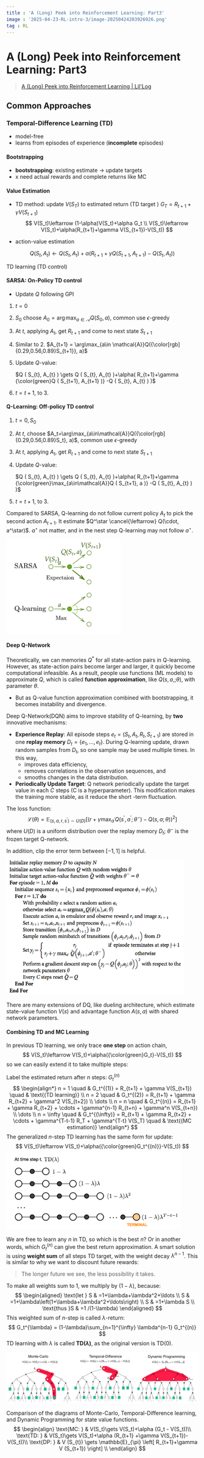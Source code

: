 ```yaml
---
title : 'A (Long) Peek into Reinforcement Learning: Part3'
image : '2025-04-23-RL-intro-3/image-20250424203926926.png'
tag : RL
---
```


# A (Long) Peek into Reinforcement Learning: Part3

<!--more-->

> [A (Long) Peek into Reinforcement Learning | Lil'Log](https://lilianweng.github.io/posts/2018-02-19-rl-overview/)

## Common Approaches

### Temporal-Difference Learning (TD)

- model-free
-  learns from episodes of experience (**incomplete** episodes)

#### Bootstrapping

- **bootstrapping**: existing estimate $\rightarrow$ update targets
- x need actual rewards and complete returns like MC

#### Value Estimation

- TD method: update $V(S_T)$ to estimated return (TD target ) $G_T = R_{t+1}+\gamma V(S_{t+1})$
  $$
  V(S_t)\leftarrow (1-\alpha)V(S_t)+\alpha G_t \\
  V(S_t)\leftarrow V(S_t)+\alpha(R_{t+1}+\gamma V(S_{t+1})-V(S_t))
  $$
  
- action-value estimation

$$
Q ( S_{t}, A_{t} ) \gets Q ( S_{t}, A_{t} )+\alpha( R_{t+1}+\gamma Q ( S_{t+1}, A_{t+1} )-Q ( S_{t}, A_{t} ) )
$$

 TD learning (TD control)

#### SARSA: On-Policy TD control

- Update $Q$ following GPI

1. $t=0$

2. $S_0$ choose $A_0=\arg\max_{a\in\mathcal{A}}Q(S_0, a)$, common use $\epsilon$-greedy

3. At $t$, applying $A_t$, get $R_{t+1}$ and come to next state $S_{t+1}$

4. Similar to 2. $A_{t+1} = \arg\max_{a\in \mathcal{A}}Q({\color[rgb]{0.29,0.56,0.89}S_{t+1}}, a)$ 

5. Update $Q$-value: 

   $Q ( S_{t}, A_{t} ) \gets Q ( S_{t}, A_{t} )+\alpha( R_{t+1}+\gamma {\color{green}Q ( S_{t+1}, A_{t+1} )} -Q ( S_{t}, A_{t} ) )$

6. $t=t+1$, to 3.

#### Q-Learning: Off-policy TD control

1. $t=0, S_0$

2. At $t$, choose $A_t=\arg\max_{a\in\mathcal{A}}Q({\color[rgb]{0.29,0.56,0.89}S_t}, a)$, common use $\epsilon$-greedy

3. At $t$, applying $A_t$, get $R_{t+1}$ and come to next state $S_{t+1}$

4. Update $Q$-value: 

   $Q ( S_{t}, A_{t} ) \gets Q ( S_{t}, A_{t} )+\alpha( R_{t+1}+\gamma {\color{green}\max_{a\in\mathcal{A}}Q ( S_{t+1}, a )} -Q ( S_{t}, A_{t} ) )$

5. $t=t+1$, to 3.

Compared to SARSA, Q-learning do not follow current policy $A_t$ to pick the second action $A_{t+1}$. It estimate $Q^\star \cancel{\leftarrow} Q(\cdot, a^\star)$. $a^\star$ not matter, and in the nest step Q-learning may not follow $a^\star$.

<img src="../images/2025-04-23-RL-intro-3/image-20250424203926926.png" alt="image-20250424203926926" style="zoom:50%;" />

#### Deep Q-Network

Theoretically, we can memories $Q^*$ for all state-action pairs in Q-learning. However, as state-action pairs become larger and larger, it quickly become computational infeasible. As a result, people use functions (ML models) to approximate $Q$, which is called **function approximation**, like $Q(s, a,;\theta)$, with parameter $\theta$.

- But as Q-value function approximation combined with bootstrapping, it becomes instability and divergence.

Deep Q-Network(DQN) aims to improve stability of Q-learning, by **two**  innovative mechanisms:

- **Experience Replay**: All episode steps $e_t=(S_t, A_t, R_t, S_{t+1})$ are stored in one **replay memory** $D_t=\{e_1, ...,e_t\}$. During Q-learning update, drawn random samples from $D_t$, so one sample may be used multiple times. In this way,
  - improves data efficiency,
  - removes correlations in the observation sequences, and
  - smooths changes in the data distribution.
- **Periodically Update Target**: Q network periodically update the target value in each $C$ steps (C is a hyperparameter). This modification makes the training more stable, as it reduce the short -term fluctuation.

The loss function:
$$
{\mathcal{L}} ( \theta)=\mathbb{E}_{( s, a, r, s^{\prime} ) \sim U ( D )} {\Big[} {\big(} r+\gamma\operatorname* {m a x}_{a^{\prime}} Q ( s^{\prime}, a^{\prime} ; \theta^{-} )-Q ( s, a ; \theta) {\big)}^{2} {\Big]}
$$
where $U(D)$ is a uniform distribution over the replay memory $D_t$; $\theta^-$ is the frozen target Q-network.

In addition, clip the error term between $[-1, 1]$ is helpful.

<img src="../images/2025-04-23-RL-intro-3/DQN_algorithm.png" alt="img" style="zoom:67%;" />

There are many extensions of DQ, like dueling architecture, which estimate state-value function $V(s)$ and advantage function $A(s, a)$ with shared network parameters.

#### Combining TD and MC Learning

In previous TD learning, we only trace **one step** on action chain, 
$$
V(S_t)\leftarrow V(S_t)+\alpha({\color{green}G_t}-V(S_t))
$$
so we can easily extend it to take multiple steps:

Label the estimated return after $n$ steps: $G_t^{(n)}$ 
$$
\begin{align*}
n = 1 \quad & G_t^{(1)} = R_{t+1} + \gamma V(S_{t+1}) \quad & \text{(TD learning)} \\
n = 2 \quad & G_t^{(2)} = R_{t+1} + \gamma R_{t+2} + \gamma^2 V(S_{t+2}) \\
\dots \\
n = n \quad & G_t^{(n)} = R_{t+1} + \gamma R_{t+2} + \cdots + \gamma^{n-1} R_{t+n} + \gamma^n V(S_{t+n}) \\
\dots \\
n = \infty \quad & G_t^{(\infty)} = R_{t+1} + \gamma R_{t+2} + \cdots + \gamma^{T-t-1} R_T + \gamma^{T-t} V(S_T) \quad & \text{(MC estimation)}
\end{align*}
$$
The generalized $n$-step TD learning has the same form for update:
$$
V(S_t)\leftarrow V(S_t)+\alpha({\color{green}G_t^{(n)}}-V(S_t))
$$
<img src="../images/2025-04-23-RL-intro-3/TD_lambda.png" alt="img" style="zoom:67%;" />

We are free to learn any $n$ in TD, so which is the best $n$? Or in another words, which $G_t^{(n)}$ can give the best return approximation. A smart solution is using **weight sum** of all steps TD target, with the weight decay $\lambda^{n-1}$. This is similar to why we want to discount future rewards: 

> The longer future we see, the less possibility it takes.

To make all weights sum to $1$, we multiply by $(1-\lambda)$, because:
$$
\begin{aligned} 
\text{let }  S & =1+\lambda+\lambda^2+\ldots \\ 
S & =1+\lambda\left(1+\lambda+\lambda^2+\ldots\right) \\ 
S & =1+\lambda S \\ 
\text{thus }S & =1 /(1-\lambda)
\end{aligned}
$$
This weighted sum of $n$-step is called $\lambda$-return:
$$
G_t^{\lambda} = (1-\lambda)\sum_{n=1}^{\infty} \lambda^{n-1} G_t^{(n)}
$$
TD learning with $\lambda$ is called **TD($\lambda$)**, as the original version is TD($0$).

![img](../images/2025-04-23-RL-intro-3/TD_MC_DP_backups.png)

Comparison of the diagrams of Monte-Carlo, Temporal-Difference learning, and Dynamic Programming for state value functions.
$$
\begin{align}
\text{MC: } & V(S_t)\gets V(S_t)+\alpha (G_t - V(S_t))\\
\text{TD: } & V(S_t)\gets V(S_t)+\alpha (R_{t+1} +\gamma V(S_{t+1})- V(S_t))\\
\text{DP: } & V (S_{t}) \gets \mathbb{E}_{\pi} \left[ R_{t+1}+\gamma V (S_{t+1}) \right] \\
\end{align}
$$
